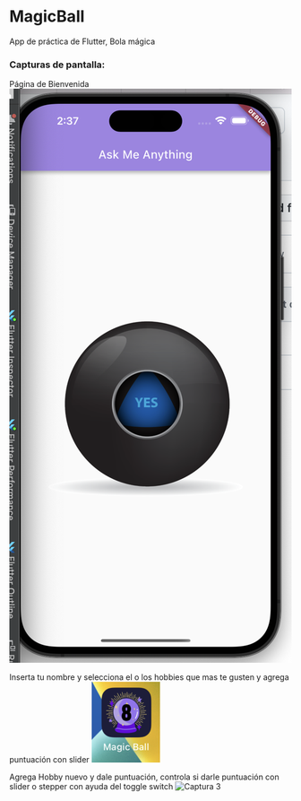 # MagicBall
App de práctica de Flutter, Bola mágica

### Capturas de pantalla:

Página de Bienvenida
![Captura 1](/capturas/1.png)

Inserta tu nombre y selecciona el o los hobbies que mas te gusten y agrega puntuación con slider
![Captura 2](capturas/2.png)

Agrega Hobby nuevo y dale puntuación, controla si darle puntuación con slider o stepper con ayuda del toggle switch
![Captura 3](capturas/3.png)


